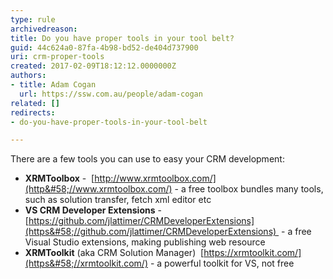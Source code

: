 ```yaml
---
type: rule
archivedreason: 
title: Do you have proper tools in your tool belt?
guid: 44c624a0-87fa-4b98-bd52-de404d737900
uri: crm-proper-tools
created: 2017-02-09T18:12:12.0000000Z
authors:
- title: Adam Cogan
  url: https://ssw.com.au/people/adam-cogan
related: []
redirects:
- do-you-have-proper-tools-in-your-tool-belt

---
```


There are a few tools you can use to easy your CRM development:

<!--endintro-->

* **XRMToolbox** -  [http://www.xrmtoolbox.com/](http&#58;//www.xrmtoolbox.com/) - a free toolbox bundles many tools, such as solution transfer, fetch xml editor etc
* **VS CRM Developer Extensions** - [https://github.com/jlattimer/CRMDeveloperExtensions](https&#58;//github.com/jlattimer/CRMDeveloperExtensions)  - a free Visual Studio extensions, making publishing web resource
* **XRMToolkit** (aka CRM Solution Manager)  [https://xrmtoolkit.com/](https&#58;//xrmtoolkit.com/) - a powerful toolkit for VS, not free
